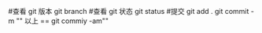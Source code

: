 #查看 git 版本
    git branch
#查看 git 状态
    git status
#提交
    git add .
    git commit -m ""
    以上 == git commiy -am""
    